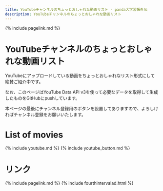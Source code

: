 ```yaml
---
title: YouTubeチャンネルのちょっとおしゃれな動画リスト - panda大学習帳外伝
description: YouTubeチャンネルのちょっとおしゃれな動画リスト
---
```

{% include pagelink.md %}

# YouTubeチャンネルのちょっとおしゃれな動画リスト
YouTubeにアップロードしている動画をちょっとおしゃれなリスト形式にして絶賛ご紹介中です。

なお、このページはYouTube Data API v3を使って必要なデータを取得して生成したものをGitHubにpushしています。

本ページの最後にチャンネル登録用のボタンを設置してありますので、よろしければチャンネル登録をお願いいたします。
# List of movies
{% include youtube.md %}
{% include youtube_button.md %}
# リンク
{% include pagelink.md %}
{% include fourthintervalad.html %}
